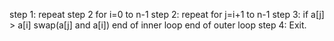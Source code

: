 step 1: repeat step 2 for i=0 to n-1
step 2: repeat for j=i+1 to n-1
step 3: if a[j] > a[i]
           swap(a[j] and a[i])
           end of inner loop
           end of outer loop
step 4: Exit.
